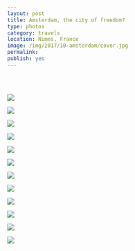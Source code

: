 ```yaml
---
layout: post
title: Amsterdam, the city of freedom?
type: photos
category: travels
location: Nimes, France
image: /img/2017/10-amsterdam/cover.jpg
permalink: 
publish: yes
---
```


<center><i>

</i></center>
<br>
<p class="center"><img src="{{site.baseurl}}/img/2017/10-amsterdam/cover.jpg" alt=""></p>

<p class="center"><img src="{{site.baseurl}}/img/2017/10-amsterdam/1.jpg"></p>

<p class="center"><img src="{{site.baseurl}}/img/2017/10-amsterdam/2.0.jpg"></p>

<p class="center"><img src="{{site.baseurl}}/img/2017/10-amsterdam/2.jpg"></p>

<p class="center"><img src="{{site.baseurl}}/img/2017/10-amsterdam/4.jpg"></p>

<p class="center"><img src="{{site.baseurl}}/img/2017/10-amsterdam/5.jpg"></p>

<p class="center"><img src="{{site.baseurl}}/img/2017/10-amsterdam/6.jpg"></p>

<p class="center"><img src="{{site.baseurl}}/img/2017/10-amsterdam/7.jpg"></p>

<p class="center"><img src="{{site.baseurl}}/img/2017/10-amsterdam/8.0jpg"></p>

<p class="center"><img src="{{site.baseurl}}/img/2017/10-amsterdam/8.jpg"></p>

<p class="center"><img src="{{site.baseurl}}/img/2017/10-amsterdam/9.jpg"></p>

<p class="center"><img src="{{site.baseurl}}/img/2017/10-amsterdam/10.jpg"></p>

<p class="center"><img src="{{site.baseurl}}/img/2017/10-amsterdam/11.jpg"></p>